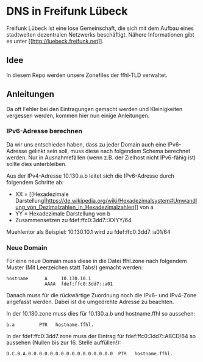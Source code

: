 # DNS in Freifunk Lübeck
Freifunk Lübeck ist eine lose Gemeinschaft, die sich mit dem Aufbau eines stadtweiten dezentralen Netzwerks beschäftigt.
Nähere Informationen gibt es unter [[http://luebeck.freifunk.net]].

## Idee
In diesem Repo werden unsere Zonefiles der ffhl-TLD verwaltet.

## Anleitungen
Da oft Fehler bei den Eintragungen gemacht werden und Kleinigkeiten vergessen werden, kommen hier nun einige Anleitungen.

### IPv6-Adresse berechnen
Da wir uns entschieden haben, dass zu jeder Domain auch eine IPv6-Adresse gelinkt sein soll, muss diese nach folgendem Schema berechnet werden.
Nur in Ausnahmefällen (wenn z.B. der Zielhost nicht IPv6-fähig ist) sollte dies unterbleiben.

Aus der IPv4-Adresse 10.130.a.b leitet sich die IPv6-Adresse durch folgendem Schritte ab:
* XX = [[Hexadezimale Darstellung|https://de.wikipedia.org/wiki/Hexadezimalsystem#Umwandlung_von_Dezimalzahlen_in_Hexadezimalzahlen]] von a
* YY = Hexadezimale Darstellung von b
* Zusammensetzen zu fdef:ffc0:3dd7::XXYY/64

Muehlentor als Beispiel:
10.130.10.1 wird zu fdef:ffc0:3dd7::a01/64

### Neue Domain
Für eine neue Domain muss diese in die Datei ffhl.zone nach folgendem Muster (Mit Leerzeichen statt Tabs!) gemacht werden:
```
hostname      A     10.130.10.1
              AAAA  fdef:ffc0:3dd7::a01
```
Danach muss für die rückwärtige Zuordnung noch die IPv6- und IPv4-Zone angefasst werden. Dabei ist die umgedrehte Adresse zu beachten.

In der 10.130.zone muss dies für 10.130.a.b und hostname.ffhl so aussehen:
```
b.a         PTR   hostname.ffhl.
```

In der fdef:ffc0:3dd7.zone muss der Eintrag für fdef:ffc0:3dd7::ABCD/64 so aussehen (Nullen bis zur 16. Stelle auffüllen!):
```
D.C.B.A.0.0.0.0.0.0.0.0.0.0.0.0.0.0.0.0  PTR   hostname.ffhl.
```
